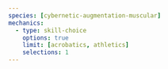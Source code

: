 ```yaml
---
species: [cybernetic-augmentation-muscular]
mechanics:
  - type: skill-choice
    options: true
    limit: [acrobatics, athletics]
    selections: 1
---
```

